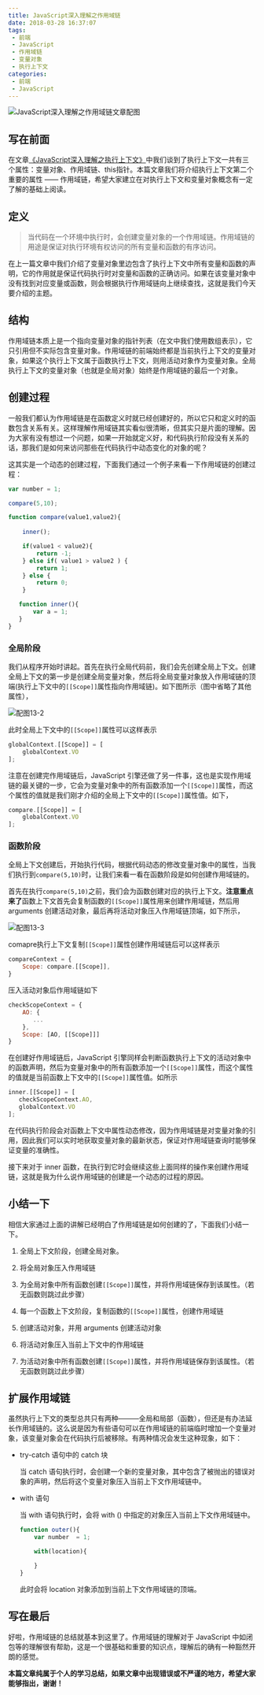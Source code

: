```yaml
---
title: JavaScript深入理解之作用域链
date: 2018-03-28 16:37:07
tags:
 - 前端
 - JavaScript
 - 作用域链
 - 变量对象
 - 执行上下文
categories:
 - 前端
 - JavaScript
---
```


![JavaScript深入理解之作用域链文章配图](https://cavszhouyou-1254093697.cos.ap-chongqing.myqcloud.com/peitu13-1.jpg)

## 写在前面

在文章[《JavaScript深入理解之执行上下文》](http://cavszhouyou.top/JavaScript%E6%B7%B1%E5%85%A5%E7%90%86%E8%A7%A3%E4%B9%8B%E6%89%A7%E8%A1%8C%E4%B8%8A%E4%B8%8B%E6%96%87.html#more)中我们谈到了执行上下文一共有三个属性：变量对象、作用域链、this指针。本篇文章我们将介绍执行上下文第二个重要的属性 —— 作用域链，希望大家建立在对执行上下文和变量对象概念有一定了解的基础上阅读。

<!--more-->


## 定义

>当代码在一个环境中执行时，会创建变量对象的一个作用域链。作用域链的用途是保证对执行环境有权访问的所有变量和函数的有序访问。

在上一篇文章中我们介绍了变量对象里边包含了执行上下文中所有变量和函数的声明，它的作用就是保证代码执行时对变量和函数的正确访问。如果在该变量对象中没有找到对应变量或函数，则会根据执行作用域链向上继续查找，这就是我们今天要介绍的主题。

## 结构

作用域链本质上是一个指向变量对象的指针列表（在文中我们使用数组表示），它只引用但不实际包含变量对象。作用域链的前端始终都是当前执行上下文的变量对象，如果这个执行上下文属于函数执行上下文，则用活动对象作为变量对象。全局执行上下文的变量对象（也就是全局对象）始终是作用域链的最后一个对象。

## 创建过程

一般我们都认为作用域链是在函数定义时就已经创建好的，所以它只和定义时的函数包含关系有关。这样理解作用域链其实看似很清晰，但其实只是片面的理解。因为大家有没有想过一个问题，如果一开始就定义好，和代码执行阶段没有关系的话，那我们是如何来访问那些在代码执行中动态变化的对象的呢？

这其实是一个动态的创建过程，下面我们通过一个例子来看一下作用域链的创建过程：

```js
var number = 1;

compare(5,10);

function compare(value1,value2){
    
    inner();

    if(value1 < value2){
        return -1;
    } else if( value1 > value2 ) {
        return 1;
    } else {
        return 0;
    }

   function inner(){
       var a = 1;
   }
}

```
### 全局阶段 

我们从程序开始时讲起。首先在执行全局代码前，我们会先创建全局上下文。创建全局上下文的第一步是创建全局变量对象，然后将全局变量对象放入作用域链的顶端(执行上下文中的`[[Scope]]`属性指向作用域链)。如下图所示（图中省略了其他属性），

![配图13-2](https://cavszhouyou-1254093697.cos.ap-chongqing.myqcloud.com/peitu13-2.png)

此时全局上下文中的`[[Scope]]`属性可以这样表示

```js
globalContext.[[Scope]] = [
    globalContext.VO
];
```

注意在创建完作用域链后，JavaScript 引擎还做了另一件事，这也是实现作用域链的最关键的一步，它会为变量对象中的所有函数添加一个`[[Scope]]`属性，而这个属性的值就是我们刚才介绍的全局上下文中的`[[Scope]]`属性值。如下，

```js
compare.[[Scope]] = [
    globalContext.VO
];
```

### 函数阶段

全局上下文创建后，开始执行代码，根据代码动态的修改变量对象中的属性，当我们执行到`compare(5,10)`时，让我们来看一看在函数阶段是如何创建作用域链的。

首先在执行`compare(5,10)`之前，我们会为函数创建对应的执行上下文。**注意重点来了**函数上下文首先会复制函数的`[[Scope]]`属性用来创建作用域链，然后用 arguments 创建活动对象，最后再将活动对象压入作用域链顶端，如下所示，

![配图13-3](https://cavszhouyou-1254093697.cos.ap-chongqing.myqcloud.com/peitu13-3)

comapre执行上下文复制`[[Scope]]`属性创建作用域链后可以这样表示

```js
compareContext = {
    Scope: compare.[[Scope]],
}
```

压入活动对象后作用域链如下

```js
checkScopeContext = {
    AO: {
       ...
    },
    Scope: [AO, [[Scope]]]
}
```

在创建好作用域链后，JavaScript 引擎同样会判断函数执行上下文的活动对象中的函数声明，然后为变量对象中的所有函数添加一个`[[Scope]]`属性，而这个属性的值就是当前函数上下文中的`[[Scope]]`属性值。如所示

```js
inner.[[Scope]] = [
   checkScopeContext.AO, 
   globalContext.VO
];
```
在代码执行阶段会对函数上下文中属性动态修改，因为作用域链是对变量对象的引用，因此我们可以实时地获取变量对象的最新状态，保证对作用域链查询时能够保证变量的准确性。

接下来对于 inner 函数，在执行到它时会继续这些上面同样的操作来创建作用域链，这就是我为什么说作用域链的创建是一个动态的过程的原因。

## 小结一下

相信大家通过上面的讲解已经明白了作用域链是如何创建的了，下面我们小结一下。

1. 全局上下文阶段，创建全局对象。

2. 将全局对象压入作用域链

3. 为全局对象中所有函数创建`[[Scope]]`属性，并将作用域链保存到该属性。（若无函数则跳过此步骤）

4. 每一个函数上下文阶段，复制函数的`[[Scope]]`属性，创建作用域链

5. 创建活动对象，并用 arguments 创建活动对象  

6. 将活动对象压入当前上下文中的作用域链

7. 为活动对象中所有函数创建`[[Scope]]`属性，并将作用域链保存到该属性。（若无函数则跳过此步骤）

## 扩展作用域链

虽然执行上下文的类型总共只有两种———全局和局部（函数），但还是有办法延长作用域链的。这么说是因为有些语句可以在作用域链的前端临时增加一个变量对象，该变量对象会在代码执行后被移除。有两种情况会发生这种现象，如下：

* try-catch 语句中的 catch 块
  
  当 catch 语句执行时，会创建一个新的变量对象，其中包含了被抛出的错误对象的声明，然后将这个变量对象压入当前上下文作用域链中。

* with 语句

  当 with 语句执行时，会将 with () 中指定的对象压入当前上下文作用域链中。

  ```js
  function outer(){
      var number  = 1;

      with(location){

      }
  }
  ```
  此时会将 location 对象添加到当前上下文作用域链的顶端。


## 写在最后

好啦，作用域链的总结就基本到这里了。作用域链的理解对于 JavaScript 中如闭包等的理解很有帮助，这是一个很基础和重要的知识点，理解后的确有一种豁然开朗的感觉。

**本篇文章纯属于个人的学习总结，如果文章中出现错误或不严谨的地方，希望大家能够指出，谢谢！**